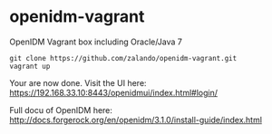 # openidm-vagrant
OpenIDM Vagrant box including Oracle/Java 7

    git clone https://github.com/zalando/openidm-vagrant.git
    vagrant up

Your are now done. Visit the UI here:
https://192.168.33.10:8443/openidmui/index.html#login/

Full docu of OpenIDM here: http://docs.forgerock.org/en/openidm/3.1.0/install-guide/index.html
